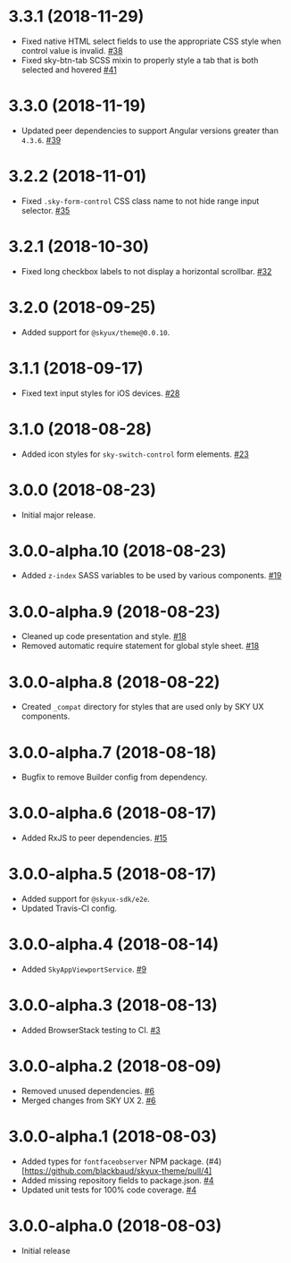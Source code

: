 # 3.3.1 (2018-11-29)

- Fixed native HTML select fields to use the appropriate CSS style when control value is invalid. [#38](https://github.com/blackbaud/skyux-theme/pull/38)
- Fixed sky-btn-tab SCSS mixin to properly style a tab that is both selected and hovered [#41](https://github.com/blackbaud/skyux-theme/pull/41)

# 3.3.0 (2018-11-19)

- Updated peer dependencies to support Angular versions greater than `4.3.6`. [#39](https://github.com/blackbaud/skyux-theme/pull/39)

# 3.2.2 (2018-11-01)

- Fixed `.sky-form-control` CSS class name to not hide range input selector. [#35](https://github.com/blackbaud/skyux-theme/pull/35)

# 3.2.1 (2018-10-30)

- Fixed long checkbox labels to not display a horizontal scrollbar. [#32](https://github.com/blackbaud/skyux-theme/pull/32)

# 3.2.0 (2018-09-25)

- Added support for `@skyux/theme@0.0.10`.

# 3.1.1 (2018-09-17)

- Fixed text input styles for iOS devices. [#28](https://github.com/blackbaud/skyux-theme/pull/28)

# 3.1.0 (2018-08-28)

- Added icon styles for `sky-switch-control` form elements. [#23](https://github.com/blackbaud/skyux-theme/pull/23)

# 3.0.0 (2018-08-23)

- Initial major release.

# 3.0.0-alpha.10 (2018-08-23)

- Added `z-index` SASS variables to be used by various components. [#19](https://github.com/blackbaud/skyux-theme/pull/19)

# 3.0.0-alpha.9 (2018-08-23)

- Cleaned up code presentation and style. [#18](https://github.com/blackbaud/skyux-theme/pull/18)
- Removed automatic require statement for global style sheet. [#18](https://github.com/blackbaud/skyux-theme/pull/18)

# 3.0.0-alpha.8 (2018-08-22)

- Created `_compat` directory for styles that are used only by SKY UX components.

# 3.0.0-alpha.7 (2018-08-18)

- Bugfix to remove Builder config from dependency.

# 3.0.0-alpha.6 (2018-08-17)

- Added RxJS to peer dependencies. [#15](https://github.com/blackbaud/skyux-theme/pull/15)

# 3.0.0-alpha.5 (2018-08-17)

- Added support for `@skyux-sdk/e2e`.
- Updated Travis-CI config.

# 3.0.0-alpha.4 (2018-08-14)

- Added `SkyAppViewportService`. [#9](https://github.com/blackbaud/skyux-theme/pull/9)

# 3.0.0-alpha.3 (2018-08-13)

- Added BrowserStack testing to CI. [#3](https://github.com/blackbaud/skyux-theme/pull/3)

# 3.0.0-alpha.2 (2018-08-09)

- Removed unused dependencies. [#6](https://github.com/blackbaud/skyux-theme/pull/6)
- Merged changes from SKY UX 2. [#6](https://github.com/blackbaud/skyux-theme/pull/6)

# 3.0.0-alpha.1 (2018-08-03)

- Added types for `fontfaceobserver` NPM package. (#4)[https://github.com/blackbaud/skyux-theme/pull/4]
- Added missing repository fields to package.json. [#4](https://github.com/blackbaud/skyux-theme/pull/4)
- Updated unit tests for 100% code coverage. [#4](https://github.com/blackbaud/skyux-theme/pull/4)


# 3.0.0-alpha.0 (2018-08-03)

- Initial release
